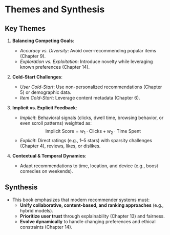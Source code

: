# Themes and Synthesis

## Key Themes

1. **Balancing Competing Goals**:  
   - *Accuracy vs. Diversity*: Avoid over-recommending popular items (Chapter 9).  
   - *Exploration vs. Exploitation*: Introduce novelty while leveraging known preferences (Chapter 14).  

2. **Cold-Start Challenges**:  
   - *User Cold-Start*: Use non-personalized recommendations (Chapter 5) or demographic data.  
   - *Item Cold-Start*: Leverage content metadata (Chapter 6).  

3. **Implicit vs. Explicit Feedback**:  
   - *Implicit*: Behavioral signals (clicks, dwell time, browsing behavior, or even scroll patterns) weighted as:  
        $$ 
        \text{Implicit Score} = w_1 \cdot \text{Clicks} + w_2 \cdot \text{Time Spent}
        $$  
   - *Explicit*: Direct ratings (e.g., 1–5 stars) with sparsity challenges (Chapter 4), reviews, likes, or dislikes.  

4. **Contextual & Temporal Dynamics**:  
   - Adapt recommendations to time, location, and device (e.g., boost comedies on weekends).  

## Synthesis

- This book emphasizes that modern recommender systems must:  
  - **Unify collaborative, content-based, and ranking approaches** (e.g., hybrid models).  
  - **Prioritize user trust** through explainability (Chapter 13) and fairness.  
  - **Evolve dynamically** to handle changing preferences and ethical constraints (Chapter 14). 